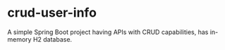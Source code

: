 # crud-user-info
A simple Spring Boot project having APIs with CRUD capabilities, has in-memory H2 database.
